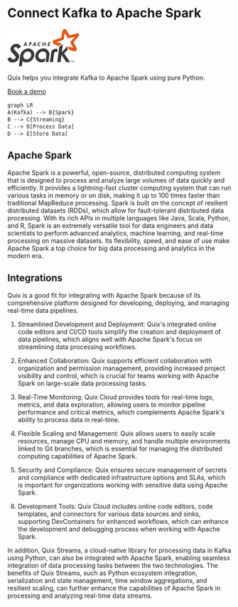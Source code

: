 # Connect Kafka to Apache Spark

![](./images/logo_1.jpg)

Quix helps you integrate Kafka to Apache Spark using pure Python.

<div>
<a class="md-button md-button--primary" href="https://share.hsforms.com/1iW0TmZzKQMChk0lxd_tGiw4yjw2?__hstc=175542013.2303933fbd746c0ac86d9ccbe9bc9100.1728383268831.1729603416735.1729620918855.31&__hssc=175542013.1.1729620918855&__hsfp=2132701734" target="_blank" style="margin-right:.5rem;">Book a demo</a>
<br/>
</div>

```mermaid
graph LR
A(Kafka) --> B{Spark}
B --> C{Streaming}
C --> D[Process Data]
D --> E[Store Data]
```

## Apache Spark

Apache Spark is a powerful, open-source, distributed computing system that is designed to process and analyze large volumes of data quickly and efficiently. It provides a lightning-fast cluster computing system that can run various tasks in memory or on disk, making it up to 100 times faster than traditional MapReduce processing. Spark is built on the concept of resilient distributed datasets (RDDs), which allow for fault-tolerant distributed data processing. With its rich APIs in multiple languages like Java, Scala, Python, and R, Spark is an extremely versatile tool for data engineers and data scientists to perform advanced analytics, machine learning, and real-time processing on massive datasets. Its flexibility, speed, and ease of use make Apache Spark a top choice for big data processing and analytics in the modern era.

## Integrations

Quix is a good fit for integrating with Apache Spark because of its comprehensive platform designed for developing, deploying, and managing real-time data pipelines. 

1. Streamlined Development and Deployment: Quix's integrated online code editors and CI/CD tools simplify the creation and deployment of data pipelines, which aligns well with Apache Spark's focus on streamlining data processing workflows.

2. Enhanced Collaboration: Quix supports efficient collaboration with organization and permission management, providing increased project visibility and control, which is crucial for teams working with Apache Spark on large-scale data processing tasks.

3. Real-Time Monitoring: Quix Cloud provides tools for real-time logs, metrics, and data exploration, allowing users to monitor pipeline performance and critical metrics, which complements Apache Spark's ability to process data in real-time.

4. Flexible Scaling and Management: Quix allows users to easily scale resources, manage CPU and memory, and handle multiple environments linked to Git branches, which is essential for managing the distributed computing capabilities of Apache Spark.

5. Security and Compliance: Quix ensures secure management of secrets and compliance with dedicated infrastructure options and SLAs, which is important for organizations working with sensitive data using Apache Spark.

6. Development Tools: Quix Cloud includes online code editors, code templates, and connectors for various data sources and sinks, supporting DevContainers for enhanced workflows, which can enhance the development and debugging process when working with Apache Spark.

In addition, Quix Streams, a cloud-native library for processing data in Kafka using Python, can also be integrated with Apache Spark, enabling seamless integration of data processing tasks between the two technologies. The benefits of Quix Streams, such as Python ecosystem integration, serialization and state management, time window aggregations, and resilient scaling, can further enhance the capabilities of Apache Spark in processing and analyzing real-time data streams.

